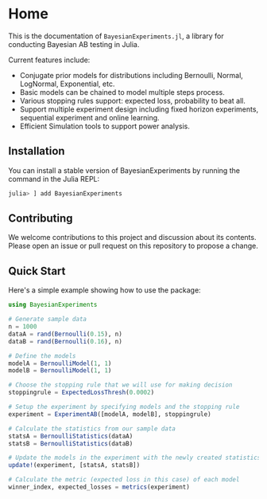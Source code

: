 # Home

This is the documentation of `BayesianExperiments.jl`, a library for conducting Bayesian AB testing in Julia.

Current features include:

- Conjugate prior models for distributions including Bernoulli, Normal, LogNormal, Exponential, etc.
- Basic models can be chained to model multiple steps process.
- Various stopping rules support: expected loss, probability to beat all.
- Support multiple experiment design including fixed horizon experiments, sequential experiment and online learning.
- Efficient Simulation tools to support power analysis.

## Installation

You can install a stable version of BayesianExperiments by running the command in the Julia REPL:

```julia
julia> ] add BayesianExperiments
```

## Contributing

We welcome contributions to this project and discussion about its contents. Please open an issue or pull request on this repository to propose a change.

## Quick Start

Here's a simple example showing how to use the package:

```julia
using BayesianExperiments

# Generate sample data
n = 1000
dataA = rand(Bernoulli(0.15), n)
dataB = rand(Bernoulli(0.16), n)

# Define the models
modelA = BernoulliModel(1, 1)
modelB = BernoulliModel(1, 1)

# Choose the stopping rule that we will use for making decision
stoppingrule = ExpectedLossThresh(0.0002)

# Setup the experiment by specifying models and the stopping rule
experiment = ExperimentAB([modelA, modelB], stoppingrule)

# Calculate the statistics from our sample data
statsA = BernoulliStatistics(dataA)
statsB = BernoulliStatistics(dataB)

# Update the models in the experiment with the newly created statistics
update!(experiment, [statsA, statsB])

# Calculate the metric (expected loss in this case) of each model 
winner_index, expected_losses = metrics(experiment)
```
